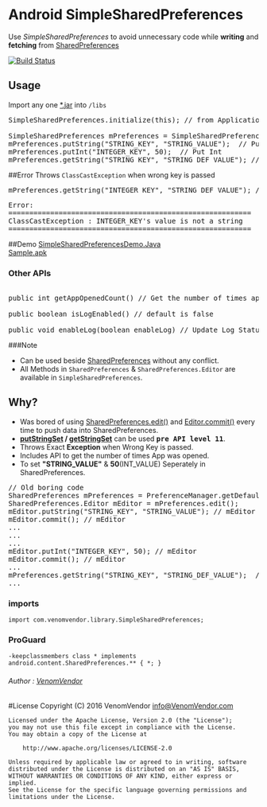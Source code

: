 # Android SimpleSharedPreferences
Use *SimpleSharedPreferences* to avoid unnecessary code while **writing** and **fetching** from [SharedPreferences][1]

[![Build Status](https://travis-ci.org/VenomVendor/SimpleSharedPreferences.svg?branch=master)](https://travis-ci.org/VenomVendor/SimpleSharedPreferences)
 
## Usage
Import any one [*.jar][7] into `/libs`
<pre>SimpleSharedPreferences.initialize(this); // from Application.

SimpleSharedPreferences mPreferences = SimpleSharedPreferences.getInstance();
mPreferences.putString("STRING_KEY", "STRING_VALUE");  // Put String
mPreferences.putInt("INTEGER_KEY", 50);  // Put Int
mPreferences.getString("STRING_KEY", "STRING_DEF_VALUE"); // Get String
</pre>

##Error
Throws `ClassCastException` when wrong key is passed
<pre>mPreferences.getString("INTEGER_KEY", "STRING_DEF_VALUE"); // Get String with Integer Key</pre>
<pre>
Error:
==========================================================
ClassCastException : INTEGER_KEY's value is not a string
========================================================== 
</pre>

##Demo
[SimpleSharedPreferencesDemo.Java][9] <br>
[Sample.apk][10]

### Other APIs
<pre>

public int getAppOpenedCount() // Get the number of times app opened

public boolean isLogEnabled() // default is false

public void enableLog(boolean enableLog) // Update Log Status
</pre>

###Note
 - Can be used beside [SharedPreferences][6] without any conflict.
 - All Methods in `SharedPreferences` & `SharedPreferences.Editor` are available in `SimpleSharedPreferences`.

## Why?
 - Was bored of using  [SharedPreferences.edit()][2] and [Editor.commit()][3] every time to push data into SharedPreferences.
 - **[putStringSet][4] /  [getStringSet][5]** can be used <kbd>**pre API level 11**</kbd>.
 - Throws Exact **Exception** when Wrong Key is passed.
 - Includes API to get the number of times App was opened.
 - To set **"STRING_VALUE"** & **50**(INT_VALUE) Seperately in SharedPreferences.
<pre>// Old boring code
SharedPreferences mPreferences = PreferenceManager.getDefaultSharedPreferences(getApplicationContext());
SharedPreferences.Editor mEditor = mPreferences.edit();
mEditor.putString("STRING_KEY", "STRING_VALUE"); // mEditor
mEditor.commit(); // mEditor
...
...
...
mEditor.putInt("INTEGER_KEY", 50); // mEditor
mEditor.commit(); // mEditor
...
mPreferences.getString("STRING_KEY", "STRING_DEF_VALUE");  // mPreferences
...
</pre>


### imports
	import com.venomvendor.library.SimpleSharedPreferences;

### ProGuard
	-keepclassmembers class * implements android.content.SharedPreferences.** { *; }

###### Author : [VenomVendor](https://www.google.com/#newwindow=1&q=VenomVendor "Find me on Google")

#License
	Copyright (C) 2016 VenomVendor <info@VenomVendor.com>

	Licensed under the Apache License, Version 2.0 (the "License");
	you may not use this file except in compliance with the License.
	You may obtain a copy of the License at

		http://www.apache.org/licenses/LICENSE-2.0

	Unless required by applicable law or agreed to in writing, software
	distributed under the License is distributed on an "AS IS" BASIS,
	WITHOUT WARRANTIES OR CONDITIONS OF ANY KIND, either express or implied.
	See the License for the specific language governing permissions and
	limitations under the License.
	
 [1]: http://developer.android.com/reference/android/content/SharedPreferences.html "SharedPreferences"
 [2]: http://developer.android.com/reference/android/content/SharedPreferences.html#edit%28%29
 [3]: http://developer.android.com/reference/android/content/SharedPreferences.Editor.html#commit%28%29
 [4]: http://developer.android.com/reference/android/content/SharedPreferences.Editor.html#putStringSet%28java.lang.String,%20java.util.Set%3Cjava.lang.String%3E%29 "Added in API level 11"
 [5]: http://developer.android.com/reference/android/content/SharedPreferences.html#getStringSet%28java.lang.String,%20java.util.Set%3Cjava.lang.String%3E%29 "Added in API level 11"
 [6]: http://developer.android.com/training/basics/data-storage/shared-preferences.html#WriteSharedPreference "Using Shared Preferences"
 [7]: https://github.com/VenomVendor/SimpleSharedPreferences/releases/latest
 [9]: https://github.com/VenomVendor/SimpleSharedPreferences/blob/master/sample/src/main/java/com/venomvendor/sample/simplesharedpreferences/SimpleSharedPreferencesDemo.java#L48 "Sample for SimpleSharedPreferences of all available methods"
 [10]: https://github.com/VenomVendor/SimpleSharedPreferences/releases/latest "Install for usage reference"
